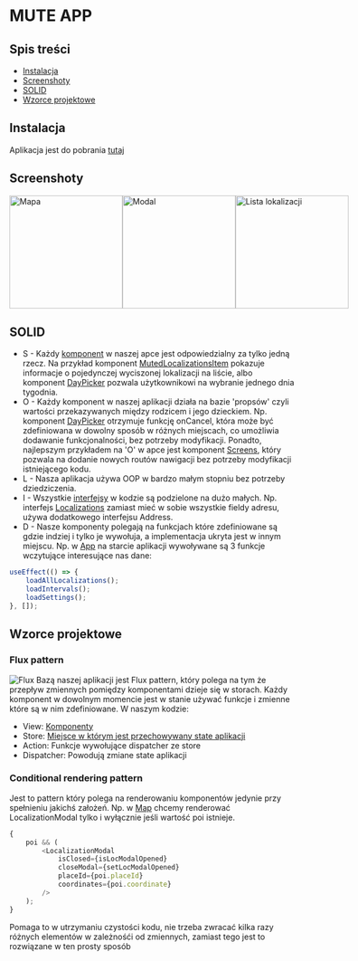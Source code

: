 # MUTE APP

## Spis treści

-   [Instalacja](#instalacja)
-   [Screenshoty](#screenshoty)
-   [SOLID](#SOLID)
-   [Wzorce projektowe](#wzorce-projektowe)

## Instalacja

Aplikacja jest do pobrania [tutaj](https://github.com/dolidius/Mute-phone-app/releases)

## Screenshoty

<div style="width:100%; display:flex; justify-content:space-between;">
<img src="https://i.imgur.com/3KaT5qO.png" alt="Mapa" width="200"/>
<img src="https://i.imgur.com/Q7021i5.png" alt="Modal" width="200"/>
<img src="https://i.imgur.com/di78cd5.png" alt="Lista lokalizacji" width="200"/>
</div>

## SOLID

-   S - Każdy [komponent](https://github.com/dolidius/Mute-phone-app/tree/master/components) w naszej apce jest odpowiedzialny za tylko jedną rzecz. Na przykład komponent [MutedLocalizationsItem](https://github.com/dolidius/Mute-phone-app/blob/master/components/MutedLocalizations/MutedLocalizationsItem.tsx) pokazuje informacje o pojedynczej wyciszonej lokalizacji na liście, albo komponent [DayPicker](https://github.com/dolidius/Mute-phone-app/blob/master/components/DayPicker/DayPicker.tsx) pozwala użytkownikowi na wybranie jednego dnia tygodnia.
-   O - Każdy komponent w naszej aplikacji działa na bazie 'propsów' czyli wartości przekazywanych między rodzicem i jego dzieckiem. Np. komponent [DayPicker](https://github.com/dolidius/Mute-phone-app/blob/master/components/DayPicker/DayPicker.tsx) otrzymuje funkcję onCancel, która może być zdefiniowana w dowolny sposób w różnych miejscach, co umożliwia dodawanie funkcjonalności, bez potrzeby modyfikacji. Ponadto, najlepszym przykładem na 'O' w apce jest komponent [Screens](https://github.com/dolidius/Mute-phone-app/blob/master/components/Screens/Screens.tsx), który pozwala na dodanie nowych routów nawigacji bez potrzeby modyfikacji istniejącego kodu.
-   L - Nasza aplikacja używa OOP w bardzo małym stopniu bez potrzeby dziedziczenia.
-   I - Wszystkie [interfejsy](https://github.com/dolidius/Mute-phone-app/tree/master/classess/interfaces) w kodzie są podzielone na dużo małych. Np. interfejs [Localizations](https://github.com/dolidius/Mute-phone-app/blob/master/classess/interfaces/ILocalization.ts) zamiast mieć w sobie wszystkie fieldy adresu, używa dodatkowego interfejsu Address.
-   D - Nasze komponenty polegają na funkcjach które zdefiniowane są gdzie indziej i tylko je wywołuja, a implementacja ukryta jest w innym miejscu. Np. w [App](https://github.com/dolidius/Mute-phone-app/blob/master/App.tsx) na starcie aplikacji wywoływane są 3 funkcje wczytujące interesujące nas dane:

```javascript
useEffect(() => {
    loadAllLocalizations();
    loadIntervals();
    loadSettings();
}, []);
```

## Wzorce projektowe

### Flux pattern

![Flux](https://i.pinimg.com/originals/b8/24/08/b82408c417ba88355f0307ff19f78cff.gif)
Bazą naszej aplikacji jest Flux pattern, który polega na tym że przepływ zmiennych pomiędzy komponentami dzieje się w storach. Każdy komponent w dowolnym momencie jest w stanie używać funkcje i zmienne które są w nim zdefiniowane. W naszym kodzie:

-   View: [Komponenty](https://github.com/dolidius/Mute-phone-app/tree/master/components)
-   Store: [Miejsce w którym jest przechowywany state aplikacji](https://github.com/dolidius/Mute-phone-app/tree/master/store)
-   Action: Funkcje wywołujące dispatcher ze store
-   Dispatcher: Powodują zmiane state aplikacji

### Conditional rendering pattern
Jest to pattern który polega na renderowaniu komponentów jedynie przy spełnieniu jakichś założeń. Np. w [Map](https://github.com/dolidius/Mute-phone-app/tree/master/components/Map) chcemy renderować LocalizationModal tylko i wyłącznie jeśli wartość poi istnieje. 

```javascript
{
    poi && (
        <LocalizationModal
            isClosed={isLocModalOpened}
            closeModal={setLocModalOpened}
            placeId={poi.placeId}
            coordinates={poi.coordinate}
        />
    );
}
```

Pomaga to w utrzymaniu czystości kodu, nie trzeba zwracać kilka razy różnych elementów w zależnośći od zmiennych, zamiast tego jest to rozwiązane w ten prosty sposób
